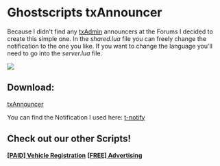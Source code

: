 # Ghostscripts txAnnouncer

Because I didn't find any [txAdmin](https://txadm.in) announcers at the Forums I decided to create this simple one. In the *shared.lua* file you can freely change the notification to the one you like. If you want to change the language you'll need to go into the *server.lua* file.

![](https://i.imgur.com/1UmCafR.png)

## Download:
[txAnnouncer](https://github.com/endstoff/gh_txAnnouncer)

You can find the Notification I used here: [t-notify](https://github.com/TasoOneAsia/t-notify)

## Check out our other Scripts!
**[[PAID] Vehicle Registration](https://forum.cfx.re/t/release-paid-vehicle-registration/3889915)**
**[[FREE] Advertising](https://forum.cfx.re/t/release-free-advertising-script/3876142)**
